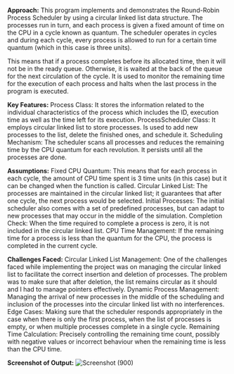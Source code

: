 **Approach:**
This program implements and demonstrates the Round-Robin Process Scheduler by using a circular linked list data structure. The processes run in turn, and each process is given a fixed amount of time on the CPU in a cycle known as quantum. The scheduler operates in cycles and during each cycle, every process is allowed to run for a certain time quantum (which in this case is three units).

This means that if a process completes before its allocated time, then it will not be in the ready queue. Otherwise, it is waited at the back of the queue for the next circulation of the cycle. It is used to monitor the remaining time for the execution of each process and halts when the last process in the program is executed.

**Key Features:**
Process Class: It stores the information related to the individual characteristics of the process which includes the ID, execution time as well as the time left for its execution.
ProcessScheduler Class: It employs circular linked list to store processes. Is used to add new processes to the list, delete the finished ones, and schedule it.
Scheduling Mechanism: The scheduler scans all processes and reduces the remaining time by the CPU quantum for each revolution. It persists until all the processes are done.

**Assumptions:**
Fixed CPU Quantum: This means that for each process in each cycle, the amount of CPU time spent is 3 time units (in this case) but it can be changed when the function is called.
Circular Linked List: The processes are maintained in the circular linked list; it guarantees that after one cycle, the next process would be selected.
Initial Processes: The initial scheduler also comes with a set of predefined processes, but can adapt to new processes that may occur in the middle of the simulation.
Completion Check: When the time required to complete a process is zero, it is not included in the circular linked list.
CPU Time Management: If the remaining time for a process is less than the quantum for the CPU, the process is completed in the current cycle.


**Challenges Faced:**
Circular Linked List Management: One of the challenges faced while implementing the project was on managing the circular linked list to facilitate the correct insertion and deletion of processes. The problem was to make sure that after deletion, the list remains circular as it should and I had to manage pointers effectively.
Dynamic Process Management: Managing the arrival of new processes in the middle of the scheduling and inclusion of the processes into the circular linked list with no interferences.
Edge Cases: Making sure that the scheduler responds appropriately in the case when there is only the first process, when the list of processes is empty, or when multiple processes complete in a single cycle.
Remaining Time Calculation: Precisely controlling the remaining time count, possibly with negative values or incorrect behaviour when the remaining time is less than the CPU time.

**Screenshot of Output:**
![Screenshot (900)](https://github.com/user-attachments/assets/61af69c7-520d-4aed-9fd0-44e2149a3e8e)
 
